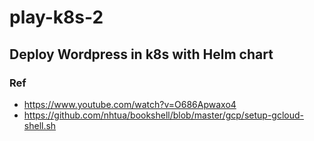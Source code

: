 # play-k8s-2
## Deploy Wordpress in k8s with Helm chart

### Ref
- https://www.youtube.com/watch?v=O686Apwaxo4
- https://github.com/nhtua/bookshell/blob/master/gcp/setup-gcloud-shell.sh